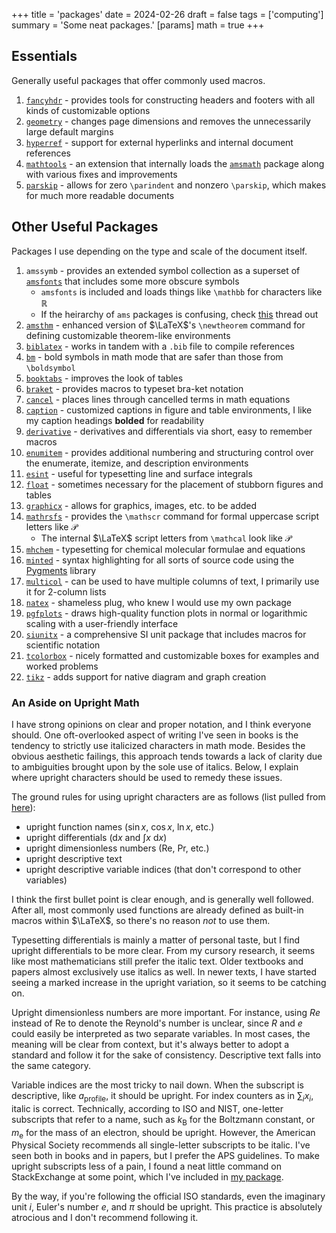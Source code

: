 +++
title = 'packages'
date = 2024-02-26
draft = false
tags = ['computing']
summary = 'Some neat packages.'
[params]
    math = true
+++

## Essentials

Generally useful packages that offer commonly used macros.

1. [`fancyhdr`](https://ctan.org/pkg/fancyhdr) - provides tools for constructing headers and footers with all kinds of customizable options
2. [`geometry`](https://ctan.org/pkg/geometry) - changes page dimensions and removes the unnecessarily large default margins
3. [`hyperref`](https://ctan.org/pkg/hyperref) - support for external hyperlinks and internal document references
4. [`mathtools`](https://ctan.org/pkg/mathtools) - an extension that internally loads the [`amsmath`](https://ctan.org/pkg/amsmath) package along with various fixes and improvements
5. [`parskip`](https://ctan.org/pkg/parskip) - allows for zero `\parindent` and nonzero `\parskip`, which makes for much more readable documents

## Other Useful Packages

Packages I use depending on the type and scale of the document itself.

1. `amssymb` - provides an extended symbol collection as a superset of [`amsfonts`](https://ctan.org/pkg/amsfonts) that includes some more obscure symbols
   - `amsfonts` is included and loads things like `\mathbb` for characters like $\mathbb{R}$
   - If the heirarchy of `ams` packages is confusing, check [this](https://tex.stackexchange.com/questions/32100/what-does-each-ams-package-do) thread out
2. [`amsthm`](https://ctan.org/pkg/amsthm) - enhanced version of $\LaTeX$'s `\newtheorem` command for defining customizable theorem-like environments
3. [`biblatex`](https://ctan.org/pkg/biblatex) - works in tandem with a `.bib` file to compile references
4. [`bm`](https://ctan.org/pkg/bm) - bold symbols in math mode that are safer than those from `\boldsymbol`
5. [`booktabs`](https://ctan.org/pkg/booktabs) - improves the look of tables
6. [`braket`](https://ctan.org/pkg/braket) - provides macros to typeset bra-ket notation
7. [`cancel`](https://ctan.org/pkg/cancel) - places lines through cancelled terms in math equations
8. [`caption`](https://ctan.org/pkg/caption) - customized captions in figure and table environments, I like my caption headings **bolded** for readability
9. [`derivative`](https://ctan.org/pkg/derivative) - derivatives and differentials via short, easy to remember macros
10. [`enumitem`](https://ctan.org/pkg/enumitem) - provides additional numbering and structuring control over the enumerate, itemize, and description environments
11. [`esint`](https://ctan.org/pkg/esint) - useful for typesetting line and surface integrals
12. [`float`](https://ctan.org/pkg/float) - sometimes necessary for the placement of stubborn figures and tables
13. [`graphicx`](https://ctan.org/pkg/graphicx) - allows for graphics, images, etc. to be added
14. [`mathrsfs`](https://ctan.org/pkg/mathrsfs) - provides the `\mathscr` command for formal uppercase script letters like $\mathscr{P}$
      - The internal $\LaTeX$ script letters from `\mathcal` look like $\mathcal{P}$
15. [`mhchem`](https://ctan.org/pkg/mhchem) - typesetting for chemical molecular formulae and equations
16. [`minted`](https://ctan.org/pkg/minted) - syntax highlighting for all sorts of source code using the [Pygments](https://pygments.org) library
17. [`multicol`](https://ctan.org/pkg/multicol) - can be used to have multiple columns of text, I primarily use it for 2-column lists
18. [`natex`](https://github.com/nategphillips/natex) - shameless plug, who knew I would use my own package
19. [`pgfplots`](https://ctan.org/pkg/pgfplots) - draws high-quality function plots in normal or logarithmic scaling with a user-friendly interface
20. [`siunitx`](https://ctan.org/pkg/siunitx) - a comprehensive SI unit package that includes macros for scientific notation
21. [`tcolorbox`](https://ctan.org/pkg/tcolorbox) - nicely formatted and customizable boxes for examples and worked problems
22. [`tikz`](https://ctan.org/pkg/tikz) - adds support for native diagram and graph creation

### An Aside on Upright Math

I have strong opinions on clear and proper notation, and I think everyone should. One oft-overlooked aspect of writing I've seen in books is the tendency to strictly use italicized characters in math mode. Besides the obvious aesthetic failings, this approach tends towards a lack of clarity due to ambiguities brought upon by the sole use of italics. Below, I explain where upright characters should be used to remedy these issues.

The ground rules for using upright characters are as follows (list pulled from [here](https://tex.stackexchange.com/questions/33120/should-subscripts-in-math-mode-be-upright)):

- upright function names $(\sin{x}$, $\cos{x}$, $\ln{x}$, etc.$)$
- upright differentials $(\mathrm{d}x$ and $\int x \ \mathrm{d}x)$
- upright dimensionless numbers $(\mathrm{Re}$, $\mathrm{Pr}$, etc.$)$
- upright descriptive text
- upright descriptive variable indices (that don't correspond to other variables)

I think the first bullet point is clear enough, and is generally well followed. After all, most commonly used functions are already defined as built-in macros within $\LaTeX$, so there's no reason *not* to use them.

Typesetting differentials is mainly a matter of personal taste, but I find upright differentials to be more clear. From my cursory research, it seems like most mathematicians still prefer the italic text. Older textbooks and papers almost exclusively use italics as well. In newer texts, I have started seeing a marked increase in the upright variation, so it seems to be catching on.

Upright dimensionless numbers are more important. For instance, using $Re$ instead of $\mathrm{Re}$ to denote the Reynold's number is unclear, since $R$ and $e$ could easily be interpreted as two separate variables. In most cases, the meaning will be clear from context, but it's always better to adopt a standard and follow it for the sake of consistency. Descriptive text falls into the same category.

Variable indices are the most tricky to nail down. When the subscript is descriptive, like $a_\mathrm{profile}$, it should be upright. For index counters as in $\sum_i x_i$, italic is correct. Technically, according to ISO and NIST, one-letter subscripts that refer to a name, such as $k_\mathrm{B}$ for the Boltzmann constant, or $m_\mathrm{e}$ for the mass of an electron, should be upright. However, the American Physical Society recommends all single-letter subscripts to be italic. I've seen both in books and in papers, but I prefer the APS guidelines. To make upright subscripts less of a pain, I found a neat little command on StackExchange at some point, which I've included in [my package](/posts/natex).

By the way, if you're following the official ISO standards, even the imaginary unit $i$, Euler's number $e$, and $\pi$ should be upright. This practice is absolutely atrocious and I don't recommend following it.
